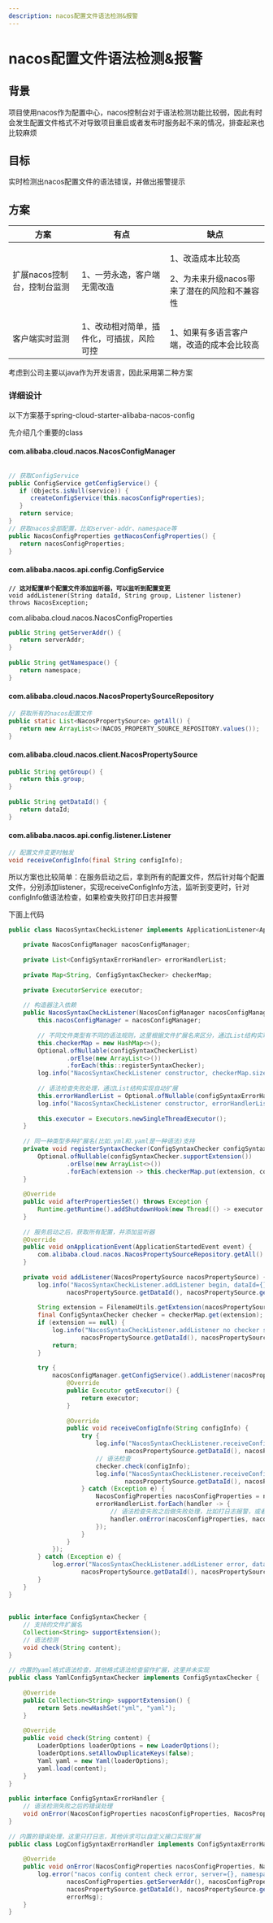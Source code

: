 ```yaml
---
description: nacos配置文件语法检测&报警
---
```


# nacos配置文件语法检测&报警

## 背景 <a href="#nacos-pei-zhi-wen-jian-yu-fa-jian-ce-bao-jing-bei-jing" id="nacos-pei-zhi-wen-jian-yu-fa-jian-ce-bao-jing-bei-jing"></a>

项目使用nacos作为配置中心，nacos控制台对于语法检测功能比较弱，因此有时会发生配置文件格式不对导致项目重启或者发布时服务起不来的情况，排查起来也比较麻烦

## 目标 <a href="#nacos-pei-zhi-wen-jian-yu-fa-jian-ce-bao-jing-mu-biao" id="nacos-pei-zhi-wen-jian-yu-fa-jian-ce-bao-jing-mu-biao"></a>

实时检测出nacos配置文件的语法错误，并做出报警提示

## 方案 <a href="#nacos-pei-zhi-wen-jian-yu-fa-jian-ce-bao-jing-fang-an" id="nacos-pei-zhi-wen-jian-yu-fa-jian-ce-bao-jing-fang-an"></a>

| 方案               | 有点                    | 缺点                                               |
| ---------------- | --------------------- | ------------------------------------------------ |
| 扩展nacos控制台，控制台监测 | 1、一劳永逸，客户端无需改造        | <p>1、改造成本比较高</p><p>2、为未来升级nacos带来了潜在的风险和不兼容性</p> |
| 客户端实时监测          | 1、改动相对简单，插件化，可插拔，风险可控 | 1、如果有多语言客户端，改造的成本会比较高                            |

考虑到公司主要以java作为开发语言，因此采用第二种方案

### 详细设计 <a href="#nacos-pei-zhi-wen-jian-yu-fa-jian-ce-bao-jing-xiang-xi-she-ji" id="nacos-pei-zhi-wen-jian-yu-fa-jian-ce-bao-jing-xiang-xi-she-ji"></a>

以下方案基于spring-cloud-starter-alibaba-nacos-config

先介绍几个重要的class

#### com.alibaba.cloud.nacos.NacosConfigManager

```java

// 获取ConfigService
public ConfigService getConfigService() {
   if (Objects.isNull(service)) {
      createConfigService(this.nacosConfigProperties);
   }
   return service;
}
// 获取nacos全部配置，比如server-addr、namespace等
public NacosConfigProperties getNacosConfigProperties() {
   return nacosConfigProperties;
}
```

#### com.alibaba.nacos.api.config.ConfigService

<pre class="language-java"><code class="lang-java"><strong>// 这对配置单个配置文件添加监听器，可以监听到配置变更
</strong>void addListener(String dataId, String group, Listener listener) throws NacosException;
</code></pre>

com.alibaba.cloud.nacos.NacosConfigProperties

```java
public String getServerAddr() {
   return serverAddr;
}
 
public String getNamespace() {
   return namespace;
}
```

#### com.alibaba.cloud.nacos.NacosPropertySourceRepository

```java
// 获取所有的nacos配置文件
public static List<NacosPropertySource> getAll() {
   return new ArrayList<>(NACOS_PROPERTY_SOURCE_REPOSITORY.values());
}
```

#### com.alibaba.cloud.nacos.client.NacosPropertySource

```java
public String getGroup() {
   return this.group;
}
 
public String getDataId() {
   return dataId;
}
```

#### com.alibaba.nacos.api.config.listener.Listener&#x20;

```java
// 配置文件变更时触发
void receiveConfigInfo(final String configInfo);
```

所以方案也比较简单：在服务启动之后，拿到所有的配置文件，然后针对每个配置文件，分别添加listener，实现receiveConfigInfo方法，监听到变更时，针对configInfo做语法检查，如果检查失败打印日志并报警

下面上代码

```java
public class NacosSyntaxCheckListener implements ApplicationListener<ApplicationStartedEvent>, InitializingBean {
     
    private NacosConfigManager nacosConfigManager;
 
    private List<ConfigSyntaxErrorHandler> errorHandlerList;
 
    private Map<String, ConfigSyntaxChecker> checkerMap;
 
    private ExecutorService executor;
 
    // 构造器注入依赖
    public NacosSyntaxCheckListener(NacosConfigManager nacosConfigManager, List<ConfigSyntaxChecker> configSyntaxCheckerList, List<ConfigSyntaxErrorHandler> configSyntaxErrorHandlerList) {
        this.nacosConfigManager = nacosConfigManager;
 
        // 不同文件类型有不同的语法规则，这里根据文件扩展名来区分，通过List结构实现自动扩展
        this.checkerMap = new HashMap<>();
        Optional.ofNullable(configSyntaxCheckerList)
                .orElse(new ArrayList<>())
                .forEach(this::registerSyntaxChecker);
        log.info("NacosSyntaxCheckListener constructor, checkerMap.size={}", this.checkerMap.size());
 
        // 语法检查失败处理，通过List结构实现自动扩展
        this.errorHandlerList = Optional.ofNullable(configSyntaxErrorHandlerList).orElse(new ArrayList<>());
        log.info("NacosSyntaxCheckListener constructor, errorHandlerList.size={}", this.errorHandlerList.size());
 
        this.executor = Executors.newSingleThreadExecutor();
    }
 
    // 同一种类型多种扩展名(比如.yml和.yaml是一种语法)支持
    private void registerSyntaxChecker(ConfigSyntaxChecker configSyntaxChecker) {
        Optional.ofNullable(configSyntaxChecker.supportExtension())
                .orElse(new ArrayList<>())
                .forEach(extension -> this.checkerMap.put(extension, configSyntaxChecker));
    }
 
    @Override
    public void afterPropertiesSet() throws Exception {
        Runtime.getRuntime().addShutdownHook(new Thread(() -> executor.shutdown()));
    }
 
    // 服务启动之后，获取所有配置，并添加监听器
    @Override
    public void onApplicationEvent(ApplicationStartedEvent event) {
        com.alibaba.cloud.nacos.NacosPropertySourceRepository.getAll().forEach(this::addListener);
    }
 
    private void addListener(NacosPropertySource nacosPropertySource) {
        log.info("NacosSyntaxCheckListener.addListener begin, dataId={}, group={}",
                nacosPropertySource.getDataId(), nacosPropertySource.getGroup());
 
        String extension = FilenameUtils.getExtension(nacosPropertySource.getDataId());
        final ConfigSyntaxChecker checker = checkerMap.get(extension);
        if (extension == null) {
            log.info("NacosSyntaxCheckListener.addListener no checker support, dataId={}, group={}",
                    nacosPropertySource.getDataId(), nacosPropertySource.getGroup());
            return;
        }
 
        try {
            nacosConfigManager.getConfigService().addListener(nacosPropertySource.getDataId(), nacosPropertySource.getGroup(), new Listener() {
                @Override
                public Executor getExecutor() {
                    return executor;
                }
 
                @Override
                public void receiveConfigInfo(String configInfo) {
                    try {
                        log.info("NacosSyntaxCheckListener.receiveConfigInfo, dataId={}, group={}, config={}",
                                nacosPropertySource.getDataId(), nacosPropertySource.getGroup(), configInfo);
                        // 语法检查
                        checker.check(configInfo);
                        log.info("NacosSyntaxCheckListener.receiveConfigInfo, check success, dataId={}, group={}",
                                nacosPropertySource.getDataId(), nacosPropertySource.getGroup());
                    } catch (Exception e) {
                        NacosConfigProperties nacosConfigProperties = nacosConfigManager.getNacosConfigProperties();
                        errorHandlerList.forEach(handler -> {
                            // 语法检查失败之后做失败处理，比如打日志报警，或者发送钉钉/企微等方式
                            handler.onError(nacosConfigProperties, nacosPropertySource, e.getMessage());
                        });
                    }
                }
            });
        } catch (Exception e) {
            log.error("NacosSyntaxCheckListener.addListener error, dataId={}, group={}",
                    nacosPropertySource.getDataId(), nacosPropertySource.getGroup(), e);
        }
    }
}
 
 
public interface ConfigSyntaxChecker {
    // 支持的文件扩展名
    Collection<String> supportExtension();
    // 语法检测
    void check(String content);
}
 
// 内置的yaml格式语法检查，其他格式语法检查留作扩展，这里并未实现
public class YamlConfigSyntaxChecker implements ConfigSyntaxChecker {
 
    @Override
    public Collection<String> supportExtension() {
        return Sets.newHashSet("yml", "yaml");
    }
 
    @Override
    public void check(String content) {
        LoaderOptions loaderOptions = new LoaderOptions();
        loaderOptions.setAllowDuplicateKeys(false);
        Yaml yaml = new Yaml(loaderOptions);
        yaml.load(content);
    }
}
 
public interface ConfigSyntaxErrorHandler {
    // 语法检测失败之后的错误处理
    void onError(NacosConfigProperties nacosConfigProperties, NacosPropertySource nacosPropertySource, String errorMsg);
}
 
// 内置的错误处理，这里只打日志，其他诉求可以自定义接口实现扩展
public class LogConfigSyntaxErrorHandler implements ConfigSyntaxErrorHandler {
 
    @Override
    public void onError(NacosConfigProperties nacosConfigProperties, NacosPropertySource nacosPropertySource, String errorMsg) {
        log.error("nacos config content check error, server={}, namespace={}, dataId={}, group={}, msg={}",
                nacosConfigProperties.getServerAddr(), nacosConfigProperties.getNamespace(),
                nacosPropertySource.getDataId(), nacosPropertySource.getGroup(),
                errorMsg);
    }
}
```
